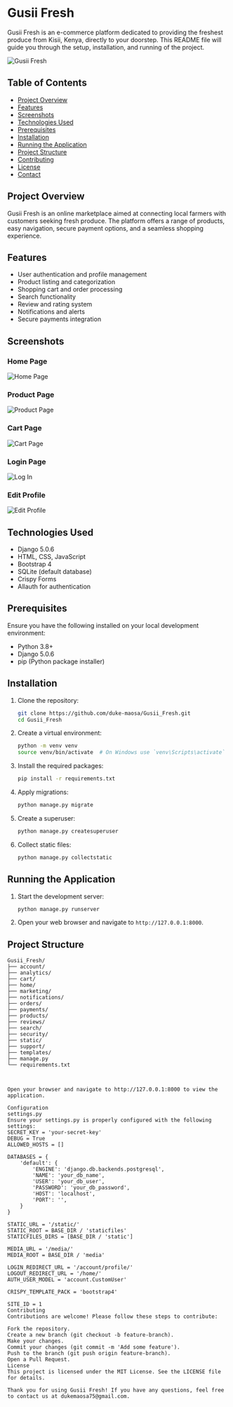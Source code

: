 # Gusii Fresh

Gusii Fresh is an e-commerce platform dedicated to providing the freshest produce from Kisii, Kenya, directly to your doorstep. This README file will guide you through the setup, installation, and running of the project.

![Gusii Fresh](path/to/your/image.jpeg/png)

## Table of Contents

- [Project Overview](#project-overview)
- [Features](#features)
- [Screenshots](#screenshots)
- [Technologies Used](#technologies-used)
- [Prerequisites](#prerequisites)
- [Installation](#installation)
- [Running the Application](#running-the-application)
- [Project Structure](#project-structure)
- [Contributing](#contributing)
- [License](#license)
- [Contact](#contact)

## Project Overview

Gusii Fresh is an online marketplace aimed at connecting local farmers with customers seeking fresh produce. The platform offers a range of products, easy navigation, secure payment options, and a seamless shopping experience.

## Features

- User authentication and profile management
- Product listing and categorization
- Shopping cart and order processing
- Search functionality
- Review and rating system
- Notifications and alerts
- Secure payments integration

## Screenshots

### Home Page
![Home Page](media/GHF%20page/homepage.png)

### Product Page
![Product Page](media/GHF%20page/product-list.png)

### Cart Page
![Cart Page](media/GHF%20page/check-out.png)

### Login Page
![Log In](media/GHF%20page/login.png)

### Edit Profile
![Edit Profile](media/GHF%20page/change-password.png)



## Technologies Used

- Django 5.0.6
- HTML, CSS, JavaScript
- Bootstrap 4
- SQLite (default database)
- Crispy Forms
- Allauth for authentication

## Prerequisites

Ensure you have the following installed on your local development environment:

- Python 3.8+
- Django 5.0.6
- pip (Python package installer)

## Installation

1. Clone the repository:

    ```bash
    git clone https://github.com/duke-maosa/Gusii_Fresh.git
    cd Gusii_Fresh
    ```

2. Create a virtual environment:

    ```bash
    python -m venv venv
    source venv/bin/activate  # On Windows use `venv\Scripts\activate`
    ```

3. Install the required packages:

    ```bash
    pip install -r requirements.txt
    ```

4. Apply migrations:

    ```bash
    python manage.py migrate
    ```

5. Create a superuser:

    ```bash
    python manage.py createsuperuser
    ```

6. Collect static files:

    ```bash
    python manage.py collectstatic
    ```

## Running the Application

1. Start the development server:

    ```bash
    python manage.py runserver
    ```

2. Open your web browser and navigate to `http://127.0.0.1:8000`.

## Project Structure

```plaintext
Gusii_Fresh/
├── account/
├── analytics/
├── cart/
├── home/
├── marketing/
├── notifications/
├── orders/
├── payments/
├── products/
├── reviews/
├── search/
├── security/
├── static/
├── support/
├── templates/
├── manage.py
└── requirements.txt



Open your browser and navigate to http://127.0.0.1:8000 to view the application.

Configuration
settings.py
Ensure your settings.py is properly configured with the following settings:
SECRET_KEY = 'your-secret-key'
DEBUG = True
ALLOWED_HOSTS = []

DATABASES = {
    'default': {
        'ENGINE': 'django.db.backends.postgresql',
        'NAME': 'your_db_name',
        'USER': 'your_db_user',
        'PASSWORD': 'your_db_password',
        'HOST': 'localhost',
        'PORT': '',
    }
}

STATIC_URL = '/static/'
STATIC_ROOT = BASE_DIR / 'staticfiles'
STATICFILES_DIRS = [BASE_DIR / 'static']

MEDIA_URL = '/media/'
MEDIA_ROOT = BASE_DIR / 'media'

LOGIN_REDIRECT_URL = '/account/profile/'
LOGOUT_REDIRECT_URL = '/home/'
AUTH_USER_MODEL = 'account.CustomUser'

CRISPY_TEMPLATE_PACK = 'bootstrap4'

SITE_ID = 1
Contributing
Contributions are welcome! Please follow these steps to contribute:

Fork the repository.
Create a new branch (git checkout -b feature-branch).
Make your changes.
Commit your changes (git commit -m 'Add some feature').
Push to the branch (git push origin feature-branch).
Open a Pull Request.
License
This project is licensed under the MIT License. See the LICENSE file for details.

Thank you for using Gusii Fresh! If you have any questions, feel free to contact us at dukemaosa75@gmail.com.

